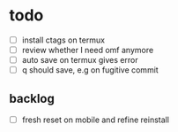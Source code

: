 # todo

- [ ] install ctags on termux
- [ ] review whether I need omf anymore
- [ ] auto save on termux gives error
 - [ ] q should save, e.g on fugitive commit

## backlog

- [ ] fresh reset on mobile and refine reinstall
